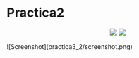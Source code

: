 # Practica2

<p align="center">
  <img src="your_relative_path_here" width="350"/>
  <img src="your_relative_path_here_number_2_large_name" width="800"/>
</p>
![Screenshot](practica3_2/screenshot.png)
